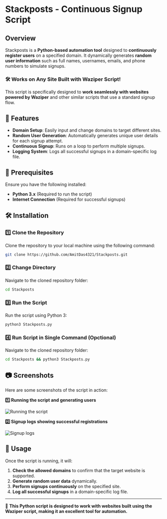 # Stackposts - Continuous Signup Script

## Overview
Stackposts is a **Python-based automation tool** designed to **continuously register users** on a specified domain. It dynamically generates **random user information** such as full names, usernames, emails, and phone numbers to simulate signups.

### 🛠 Works on Any Site Built with Waziper Script!
This script is specifically designed to **work seamlessly with websites powered by Waziper** and other similar scripts that use a standard signup flow.

## 🚀 Features
- **Domain Setup**: Easily input and change domains to target different sites.
- **Random User Generation**: Automatically generates unique user details for each signup attempt.
- **Continuous Signup**: Runs on a loop to perform multiple signups.
- **Logging System**: Logs all successful signups in a domain-specific log file.

## 📌 Prerequisites
Ensure you have the following installed:
- **Python 3.x** (Required to run the script)
- **Internet Connection** (Required for successful signups)

## 🛠 Installation

### 1️⃣ Clone the Repository
Clone the repository to your local machine using the following command:
```bash
git clone https://github.com/AmitDas4321/Stackposts.git
```

### 2️⃣ Change Directory
Navigate to the cloned repository folder:
```bash
cd Stackposts
```

### 3️⃣ Run the Script
Run the script using Python 3:
```bash
python3 Stackposts.py
```

### 4️⃣ Run Script in Single Command (Opctional)
Navigate to the cloned repository folder:
```bash
cd Stackposts && python3 Stackposts.py
```

## 📷 Screenshots
Here are some screenshots of the script in action:

**1️⃣ Running the script and generating users**

![Running the script](https://camo.githubusercontent.com/63c4b54dd96d998fc92f7d29e6a9b43803de314801c4e4a91f39867de92cf3c8/68747470733a2f2f692e6962622e636f2f386e58535a5259302f52756e6e696e672d7468652d7363726970742e706e67)

**2️⃣ Signup logs showing successful registrations**

![Signup logs](https://camo.githubusercontent.com/8896cf70492bd01fec5915eed7342dac5c547721b9eccf3e0d1de48db5b16b3c/68747470733a2f2f692e6962622e636f2f7768354a477a734b2f5369676e75702d6c6f67732e706e67)

## 📝 Usage
Once the script is running, it will:
1. **Check the allowed domains** to confirm that the target website is supported.
2. **Generate random user data** dynamically.
3. **Perform signups continuously** on the specified site.
4. **Log all successful signups** in a domain-specific log file.

---
📌 **This Python script is designed to work with websites built using the Waziper script, making it an excellent tool for automation.**
